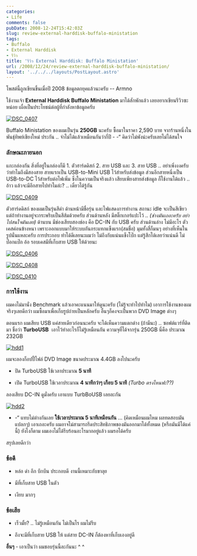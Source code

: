 ```yaml
---
categories:
- Life
comments: false
pubDate: 2008-12-24T15:42:03Z
slug: review-external-harddisk-buffalo-ministation
tags:
- Buffalo
- External Harddisk
- รีวิว
title: 'รีวิว External Harddisk: Buffalo Ministation'
url: /2008/12/24/review-external-harddisk-buffalo-ministation/
layout: '../../../layouts/PostLayout.astro'
---
```


โพสต์นี้ถูกเขียนขึ้นเมื่อปี 2008 ข้อมูลตกยุคแล้วนะครับ -- Armno

ใช้งานเจ้า **External Harddisk Buffalo Ministation** มาได้สักพักแล้ว เลยอยากเขียนรีวิวซะหน่อย เผื่อเป็นประโยชน์ต่อผู้ที่กำลังหาข้อมูลครับ

[![DSC_0407](https://armno.in.th/wp-content/uploads/2008/12/dsc-0407-thumb.jpg)](https://armno.in.th/wp-content/uploads/2008/12/dsc-0407.jpg)

Buffalo Ministation ของผมเป็นรุ่น **250GB** นะครับ ซื้อมาในราคา 2,590 บาท จากร้านหนึ่งในพันธุ์ทิพย์เชียงใหม่ ประกัน .. จำไม่ได้แล้วเหมือนกันว่ากี่ปี - -“ คิดว่าไม่พังน่ะครับเลยไม่ได้สนใจ


### ลักษณะภายนอก


แกะกล่องกัน สิ่งที่อยู่ในกล่องก็มี 1. ตัวฮาร์ดดิสก์ 2. สาย USB และ 3. สาย USB .. อย่าเพิ่งงงครับว่าทำไมถึงมีสองสาย สายแรกเป็น USB-to-Mini USB ไว้สำหรับส่งข้อมูล ส่วนอีกสายหนึ่งเป็น USB-to-DC ไว้สำหรับต่อไฟเพิ่ม ซึ่งในความเป็นจริงแล้ว เสียบเพียงสายส่งข้อมูล ก็ใช้งานได้แล้ว .. อ้าว แล้วจะมีอีกสายไปทำไมล่ะ? .. เดี๋ยวได้รู้กัน

[![DSC_0409](https://armno.in.th/wp-content/uploads/2008/12/dsc-0409-thumb.jpg)](https://armno.in.th/wp-content/uploads/2008/12/dsc-0409.jpg)

ตัวฮาร์ดดิสก์ ของผมเป็นรุ่นสีดำ ด้านหน้ามีชื่อรุ่น และไฟแสดงการทำงาน สถานะ idle จะเป็นสีเขียว แต่ถ้าทำงานอยู่จะกระพริบเป็นสีส้มด้วยครับ ส่วนด้านหลัง มีสติ๊กเกอร์แปะไว้ .. _(ช่างมันเถอะครับ อย่าไปสนใจมันเลย)_ ด้านบน มีช่องเสียบสองช่อง คือ DC-IN กับ USB ครับ ส่วนด้านล่าง ไม่มีอะไร ตัวเคสค่อนข้างหนา เพราะออกแบบมาให้ระบบกันกระแทกแข็งแรก(สมชื่อ) มุมทั้งสี่ก็มนๆ อย่างที่เห็นในรูปนั่นแหละครับ การประกอบ ทำได้ดีเลยนะผมว่า ไม่ถึงกับแน่นแข็งโป๊ก แต่รู้สึกได้เลยว่าแน่นดี ไม่ป๊อกแป๊ก อ้อ รอบเคสมีที่เก็บสาย USB ให้ด้วยนะ

[![DSC_0406](https://armno.in.th/wp-content/uploads/2008/12/dsc-0406-thumb.jpg)](https://armno.in.th/wp-content/uploads/2008/12/dsc-0406.jpg)

[![DSC_0408](https://armno.in.th/wp-content/uploads/2008/12/dsc-0408-thumb.jpg)](https://armno.in.th/wp-content/uploads/2008/12/dsc-0408.jpg)

[![DSC_0410](https://armno.in.th/wp-content/uploads/2008/12/dsc-0410-thumb.jpg)](https://armno.in.th/wp-content/uploads/2008/12/dsc-0410.jpg)


### การใช้งาน


ผมคงไม่มานั่ง Benchmark แล้วเอาคะแนนมาให้ดูนะครับ (ไม่รู้จะทำไปทำไม) เอาการใช้งานของผมจริงๆเลยดีกว่า ผมซื้อมาเพื่อเก็บรูปถ่ายเป็นหลักครับ อื่นๆก็คงจะเป็นพวก DVD Image ต่างๆ

ตอนแรก ผมเสียบ USB แค่สายเดียวก่อนนะครับ จะได้เห็นความแตกต่าง (ถ้ามีนะ) .. ซอฟต์แวร์ที่ติดมา ชื่อว่า **TurboUSB**  เอาไว้ทำอะไรก็ไม่รู้เหมือนกัน ความจุที่ได้จากรุ่น 250GB นี่คือ ประมาณ 232GB

[![hdd1](https://armno.in.th/wp-content/uploads/2008/12/hdd1-thumb.png)](https://armno.in.th/wp-content/uploads/2008/12/hdd1.png)

ผมจะลองก็อปปี้ไฟล์ DVD Image ขนาดประมาณ 4.4GB ลงไปนะครับ




  * ปิด TurboUSB ใช้เวลาประมาณ **5 นาที**


  * เปิด TurboUSB ใช้เวลาประมาณ **4 นาทีกว่าๆ เกือบ 5 นาที** _(Turbo ตรงไหนฟะ??)_


ลองเสียบ DC-IN ดูมั่งครับ เอาแบบ TurbBoUSB เลยละกัน

[![hdd2](https://armno.in.th/wp-content/uploads/2008/12/hdd2-thumb.png)](https://armno.in.th/wp-content/uploads/2008/12/hdd2.png)

- -“ แทบไม่ต่างกันเลย **ใช้เวลาประมาณ 5 นาทีเหมือนกัน** … (คิดเหมือนผมไหม ผลทดสอบมันแปลกๆ) เอาเถอะครับ ผมอาจไม่สามารถรีดประสิทธิภาพของมันออกมาได้ทั้งหมด (หรือมันมีได้แค่นี้) ยังไงก็ตาม ผมเองไม่ได้รีบร้อนอะไรมากอยู่แล้ว ผมรอได้ครับ

สรุปเลยดีกว่า


### ข้อดี






  * หล่อ ดำ ถึก บึกบึน ประกอบดี งานนี้เหมาะกับขาลุย


  * มีที่เก็บสาย USB ในตัว


  * เงียบ มากๆ




### ข้อเสีย






  * เร็วมั้ย? .. ไม่รู้เหมือนกัน ไม่เป็นไร ผมไม่รีบ


  * ถึงจะมีที่เก็บสาย USB ให้ แต่สาย DC-IN ก็ต้องหาที่เก็บเองอยู่ดี


**อื่นๆ** - เอาเป็นว่า ผมชอบรุ่นนี้ละกันนะ ^ ^
